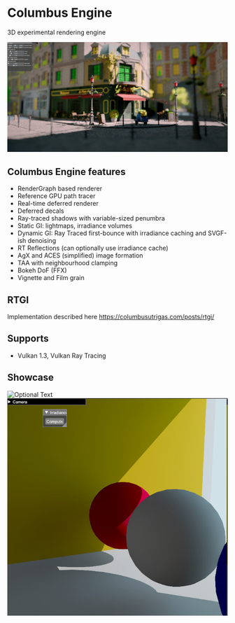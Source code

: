# Columbus Engine

3D experimental rendering engine

![Optional Text](./Tests/New1.jpg)

## Columbus Engine features

* RenderGraph based renderer
* Reference GPU path tracer
* Real-time deferred renderer
* Deferred decals
* Ray-traced shadows with variable-sized penumbra
* Static GI: lightmaps, irradiance volumes
* Dynamic GI: Ray Traced first-bounce with irradiance caching and SVGF-ish denoising
* RT Reflections (can optionally use irradiance cache)
* AgX and ACES (simplified) image formation
* TAA with neighbourhood clamping
* Bokeh DoF (FFX)
* Vignette and Film grain

## RTGI

Implementation described here
https://columbusutrigas.com/posts/rtgi/

## Supports

* Vulkan 1.3, Vulkan Ray Tracing

## Showcase

![Optional Text](./Tests/New3.png)
![Optional Text](./Tests/New2.png)